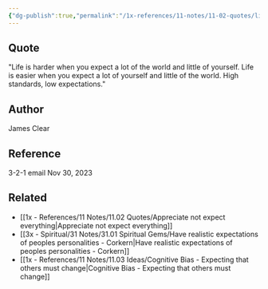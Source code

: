 ```yaml
---
{"dg-publish":true,"permalink":"/1x-references/11-notes/11-02-quotes/life-is-harder-when-you-expect-a-lot-of-the-world-and-little-of-yourself-james-clear/","title":"Life is harder when you expect a lot of the world and little of yourself - James Clear","noteIcon":""}
---
```



## Quote
"Life is harder when you expect a lot of the world and little of yourself.
Life is easier when you expect a lot of yourself and little of the world.
High standards, low expectations."

## Author
James Clear

## Reference
3-2-1 email Nov 30, 2023

## Related
- [[1x - References/11 Notes/11.02 Quotes/Appreciate not expect everything\|Appreciate not expect everything]]
- [[3x - Spiritual/31 Notes/31.01 Spiritual Gems/Have realistic expectations of peoples personalities - Corkern\|Have realistic expectations of peoples personalities - Corkern]]
- [[1x - References/11 Notes/11.03 Ideas/Cognitive Bias - Expecting that others must change\|Cognitive Bias - Expecting that others must change]]
